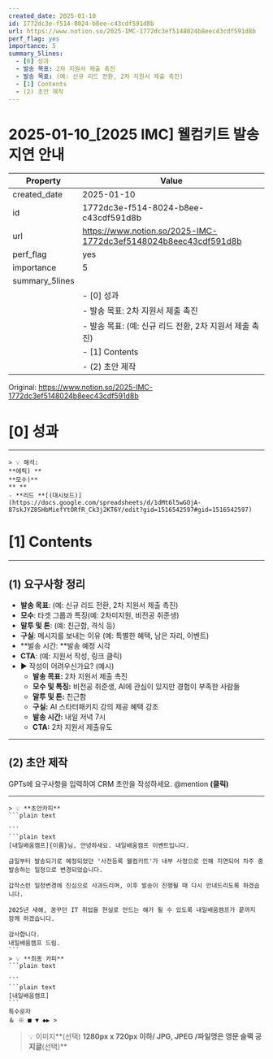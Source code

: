 ```yaml
---
created_date: 2025-01-10
id: 1772dc3e-f514-8024-b8ee-c43cdf591d8b
url: https://www.notion.so/2025-IMC-1772dc3ef5148024b8eec43cdf591d8b
perf_flag: yes
importance: 5
summary_5lines:
  - [0] 성과
  - 발송 목표: 2차 지원서 제출 촉진
  - 발송 목표: (예: 신규 리드 전환, 2차 지원서 제출 촉진)
  - [1] Contents
  - (2) 초안 제작
---
```


# 2025-01-10_[2025 IMC] 웰컴키트 발송 지연 안내

| Property | Value |
| --- | --- |
| created_date | 2025-01-10 |
| id | 1772dc3e-f514-8024-b8ee-c43cdf591d8b |
| url | https://www.notion.so/2025-IMC-1772dc3ef5148024b8eec43cdf591d8b |
| perf_flag | yes |
| importance | 5 |
| summary_5lines | |
|  | - [0] 성과 |
|  | - 발송 목표: 2차 지원서 제출 촉진 |
|  | - 발송 목표: (예: 신규 리드 전환, 2차 지원서 제출 촉진) |
|  | - [1] Contents |
|  | - (2) 초안 제작 |

Original: https://www.notion.so/2025-IMC-1772dc3ef5148024b8eec43cdf591d8b

# [0] 성과

---
    > 💡 해석:
    **에픽) **
    **모수)**
    ** **
    - **리드 **[(대시보드)](https://docs.google.com/spreadsheets/d/1dMt6l5wGOjA-87skJYZ8SHbMiefYtORfR_Ck3j2KT6Y/edit?gid=1516542597#gid=1516542597)

# [1] Contents

---

## **(1) 요구사항 정리**
- **발송 목표**: (예: 신규 리드 전환, 2차 지원서 제출 촉진)
- **모수**: 타겟 그룹과 특징(예: 2차미지원, 비전공 취준생)
- **말투 및 톤**:  (예: 친근함, 격식 등)
- **구실**: 메시지를 보내는 이유 (예: 특별한 혜택, 남은 자리, 이벤트)
- **발송 시간: **발송 예정 시각
- **CTA**:  (예: 지원서 작성, 링크 클릭)
- ▶ 작성이 어려우신가요? (예시)
  - **발송 목표:** 2차 지원서 제출 촉진
  - **모수 및 특징:** 비전공 취준생, AI에 관심이 있지만 경험이 부족한 사람들
  - **말투 및 톤:** 친근함
  - **구실:** AI 스타터패키지 강의 제공 혜택 강조
  - **발송 시간:** 내일 저녁 7시
  - **CTA:** 2차 지원서 제출유도

---

## (2) 초안 제작
GPTs에 요구사항을 입력하여 CRM 초안을 작성하세요.
@mention **(클릭)**

---
    > 💡 **초안카피**
    ```plain text
    
    ```
    ```plain text
    [내일배움캠프]{이름}님, 안녕하세요. 내일배움캠프 이벤트입니다.
    
    금일부터 발송되기로 예정되었던 '사전등록 웰컴키트'가 내부 사정으로 인해 지연되어 차주 중 발송하는 일정으로 변경되었습니다.
    
    갑작스런 일정변경에 진심으로 사과드리며, 이후 발송이 진행될 때 다시 안내드리도록 하겠습니다.
    
    2025년 새해, 꿈꾸던 IT 취업을 현실로 만드는 해가 될 수 있도록 내일배움캠프가 끝까지 함께 하겠습니다.
    
    감사합니다.
    내일배움캠프 드림.
    ```
    > 💡 **최종 카피**
    ```plain text
    
    ```
    ```plain text
    [내일배움캠프]
    ```
    특수문자
    ＆ ※ ■ ▼ ◆▶ >
> 💡 이미지**(선택)  **1280px x 720px 이하/ JPG, JPEG /파일명은 영문
슬랙 공지글**(선택)**
```plain text

```
